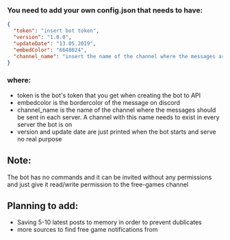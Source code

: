 ### You need to add your own config.json that needs to have:


```json
{
  "token": "insert bot token",
  "version": "1.0.0",
  "updateDate": "13.05.2019",
  "embedColor": "6648024",
  "channel_name": "insert the name of the channel where the messages are sent"
}
```

### where: 
- token is the bot's token that you get when creating the bot to API
- embedcolor is the  bordercolor of the message on discord
- channel_name is the name of the channel where the messages should be sent in each server. A channel with this name needs to exist in every server the bot is on
- version and update date are just printed when the bot starts and serve no real purpose

## Note:
The bot has no commands and it can be invited without any permissions and just give it read/write permission to the free-games channel

## Planning to add:
- Saving 5-10 latest posts to memory in order to prevent dublicates
- more sources to find free game notifications from